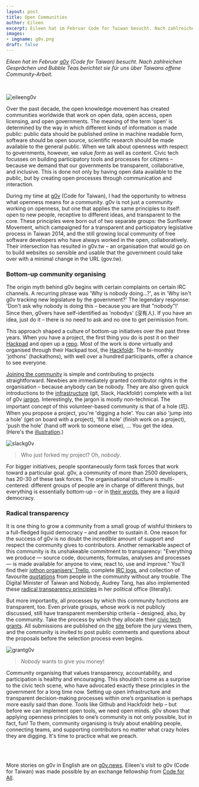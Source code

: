 ```yaml
---
layout: post
title: Open Communities
author: Eileen
excerpt: Eileen hat im Februar Code for Taiwan besucht. Nach zahlreichen Gesprächen und Bubble Teas berichtet sie für uns über Taiwans offene Community-Arbeit.
images:
- imgname: g0v.png
draft: false
---
```


*Eileen hat im Februar [g0v](http://g0v.asia/) (Code for Taiwan) besucht. Nach zahlreichen Gesprächen und Bubble Teas berichtet sie für uns über Taiwans offene Community-Arbeit.*

<br>

![eileeng0v](/blog/eileeng0v.jpg)

Over the past decade, the open knowledge movement has created communities worldwide that work on open data, open access, open licensing, and open governments. The meaning of the term ‘open’ is determined by the way in which different kinds of information is made public: public data should be published online in machine readable form, software should be open source, scientific research should be made available to the general public. When we talk about openness with respect to governments, however, we value *form* as well as content. Civic tech focusses on building participatory tools and processes for citizens – because we demand that our governments be transparent, collaborative, and inclusive. This is done not only by having open data available to the public, but by creating open processes through communication and interaction.

During my time at [g0v](http://g0v.asia/) (Code for Taiwan), I had the opportunity to witness what openness means for a community. g0v is not just a community working on openness, but one that applies the same principles to itself: open to new people, receptive to different ideas, and transparent to the core. These principles were born out of two separate groups: the Sunflower Movement, which campaigned for a transparent and participatory legislative process in Taiwan 2014, and the still growing local community of free software developers who have always worked in the open, collaboratively. Their intersection has resulted in g0v.tw – an organisation that would go on to build websites so sensible and usable that the government could take over with a minimal change in the URL (gov.tw).

### Bottom-up community organising

The origin myth behind g0v begins with certain complaints on certain IRC channels. A recurring phrase was 'Why is nobody doing…?', as in 'Why isn't g0v tracking new legislature by the government?' The legendary response: 'Don't ask why nobody is doing this – because you are that "nobody"!' Since then, g0vers have self-identified as 'nobodys' (沒有人). If you have an idea, just do it – there is no need to ask and no one to get permission from.

This approach shaped a culture of bottom-up initiatives over the past three years. When you have a project, the first thing you do is post it on their [Hackpad](https://g0v.hackpad.com/) and open up a [repo](https://github.com/g0v). Most of the work is done virtually and organised through their Hackpad tool, the [Hackfoldr](http://beta.hackfoldr.org/). The bi-monthly 'jothons' (hackathons), with well over a hundred participants, offer a chance to see everyone.

[Joining the community](http://join.g0v.today/) is simple and contributing to projects straightforward. Newbies are immediately granted contributor rights in the organisation – because anybody can be nobody. They are also given quick introductions to the [infrastructure](http://g0v.tw/en-US/join.html) (git, Slack, Hackfoldr) complete with a list of g0v [jargon](https://g0v.hackpad.com/-g0v--MI7fGNIdygb). Interestingly, the jargon is mostly non-technical. The important concept of this volunteer-based community is that of a hole (坑). When you propose a project, you're 'digging a hole'. You can also 'jump into a hole' (get on board with a project), 'fill a hole' (finish work on a project), 'push the hole' (hand off work to someone else), … You get the idea. (Here's the [illustration](https://g0v.hackpad.com/cr5AJ14IFh8).)

![slackg0v](/blog/slackg0v.png)

> Who just forked my project? Oh, *nobody*.

For bigger initiatives, people spontaneously form task forces that work toward a particular goal. g0v, a community of more than 2500 developers, has 20-30 of these task forces. The organisational structure is multi-centered: different groups of people are in charge of different things, but everything is essentially bottom-up – or in [their words](http://g0v.tw/en-US/manifesto.html), they are a liquid democracy.

### Radical transparency

It is one thing to grow a community from a small group of wishful thinkers to a full-fledged liquid democracy – and another to sustain it. One reason for the success of g0v is no doubt the incredible amount of support and respect the community gives to contributors. Another remarkable aspect of this community is its unshakeable commitment to transparency: "Everything we produce — source code, documents, formulas, analyses and processes — is made available for anyone to view, react to, use and improve." You'll find their [jothon organisers' Trello](https://trello.com/b/f8gWnjeC/g0v-jothon-organizer), complete [IRC logs](https://logbot.g0v.tw/channel/g0v.tw/today), and collection of favourite [quotations](https://g0v.hackpad.com/-g0v--MI7fGNIdygb) from people in the community without any trouble. The Digital Minister of Taiwan and Nobody, Audrey Tang, has also implemented these [radical transparency principles](https://talk.pdis.nat.gov.tw/t/principles-for-handling-official-visits-to-digital-minister-audrey-tang/70) in her political office (literally).

But more importantly, all processes by which this community functions are transparent, too. Even private groups, whose work is not publicly discussed, still have transparent membership criteria – designed, also, by the community. Take the process by which they allocate their [civic tech grants](https://grants.g0v.tw/). All submissions are published on the [site](https://grants.g0v.tw/dashboards/2017spring) before the jury views them, and the community is invited to post public comments and questions about the proposals before the selection process even begins.

![grantg0v](/blog/grantg0v.jpeg)

> *Nobody* wants to give you money!

Community organising that values transparency, accountability, and participation is healthy and encouraging. This shouldn't come as a surprise to the civic tech scene, who have advocated exactly these principles in the government for a long time now. Setting up open infrastructure and transparent decision-making processes within one’s organisation is perhaps more easily said than done. Tools like Github and Hackfoldr help – but before we can implement open tools, we need open minds. g0v shows that applying openness principles to one’s community is not only possible, but in fact, fun! To them, community organising is truly about enabling people, connecting teams, and supporting contributors no matter what crazy holes they are digging. It's time to practice what we preach.

<br><br>

More stories on g0v in English are on [g0v.news](https://g0v.news/tagged/en). Eileen's visit to g0v (Code for Taiwan) was made possible by an exchange fellowship from [Code for All](https://codeforall.org/).
